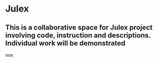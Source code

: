 # Julex
## This is a collaborative space for Julex project involving code, instruction and descriptions. Individual work will be demonstrated


mm
